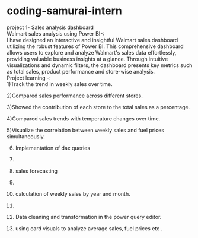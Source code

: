 # coding-samurai-intern
project 1- Sales analysis dashboard
<br>
Walmart sales analysis using Power BI-:
<br>
I have designed an interactive and insightful Walmart sales dashboard utilizing the robust features of Power BI. This comprehensive dashboard allows users to explore and analyze Walmart's sales data effortlessly, providing valuable business insights at a glance. Through intuitive visualizations and dynamic filters, the dashboard presents key metrics such as total sales, product performance and store-wise analysis.
<br>
Project learning -:
<br>
1)Track the trend in weekly sales over time.
<br>

2)Compared sales performance across different stores.
<br>

3)Showed the contribution of each store to the total sales as a percentage.
<br>

4)Compared sales trends with temperature changes over time.
<br>

5)Visualize the correlation between weekly sales and fuel prices simultaneously.
<br>

6) Implementation of dax queries
7) <br>

8) sales forecasting
9) <br>

10) calculation of weekly sales by year and month.
11) <br>

12) Data cleaning and transformation in the power query editor.
13) using card visuals to analyze average sales, fuel prices etc .
